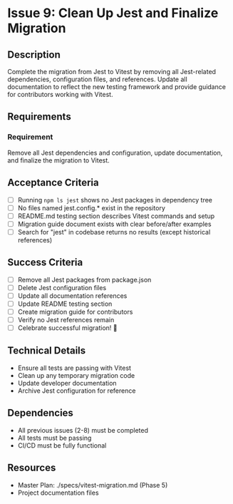 # Issue 9: Clean Up Jest and Finalize Migration

## Description
Complete the migration from Jest to Vitest by removing all Jest-related dependencies, configuration files, and references. Update all documentation to reflect the new testing framework and provide guidance for contributors working with Vitest.

## Requirements

### Requirement
Remove all Jest dependencies and configuration, update documentation, and finalize the migration to Vitest.

## Acceptance Criteria
- [ ] Running `npm ls jest` shows no Jest packages in dependency tree
- [ ] No files named jest.config.* exist in the repository
- [ ] README.md testing section describes Vitest commands and setup
- [ ] Migration guide document exists with clear before/after examples
- [ ] Search for "jest" in codebase returns no results (except historical references)

## Success Criteria
- [ ] Remove all Jest packages from package.json
- [ ] Delete Jest configuration files
- [ ] Update all documentation references
- [ ] Update README testing section
- [ ] Create migration guide for contributors
- [ ] Verify no Jest references remain
- [ ] Celebrate successful migration! 🎉

## Technical Details
- Ensure all tests are passing with Vitest
- Clean up any temporary migration code
- Update developer documentation
- Archive Jest configuration for reference

## Dependencies
- All previous issues (2-8) must be completed
- All tests must be passing
- CI/CD must be fully functional

## Resources
- Master Plan: ./specs/vitest-migration.md (Phase 5)
- Project documentation files
